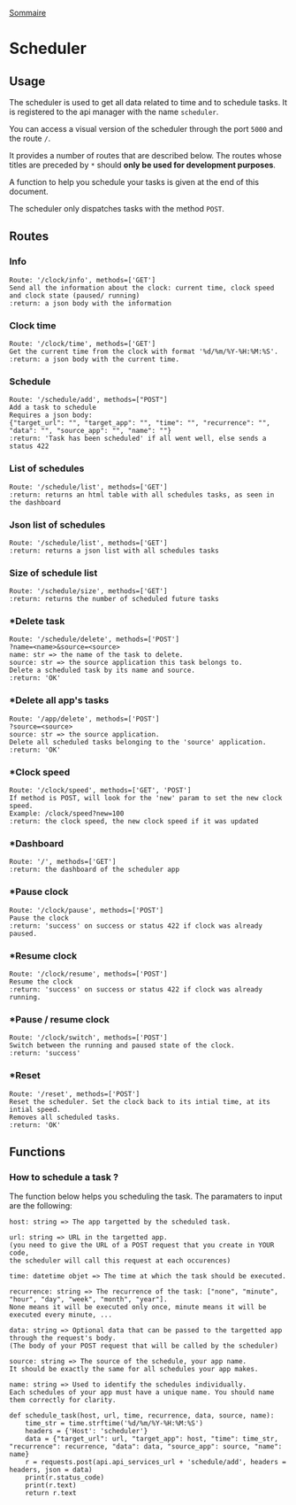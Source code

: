 [Sommaire](https://ursi-2020.github.io/Documentation/)

# Scheduler

## Usage

The scheduler is used to get all data related to time and to schedule tasks.
It is registered to the api manager with the name ```scheduler```.


You can access a visual version of the scheduler through the port ```5000``` and the route ```/```.


It provides a number of routes that are described below. The routes whose titles are preceded by ```*``` should **only be used for development purposes**.

A function to help you schedule your tasks is given at the end of this document.

The scheduler only dispatches tasks with the method ```POST```.

## Routes

### Info
```
Route: '/clock/info', methods=['GET']
Send all the information about the clock: current time, clock speed and clock state (paused/ running)
:return: a json body with the information
```

### Clock time
```
Route: '/clock/time', methods=['GET']
Get the current time from the clock with format '%d/%m/%Y-%H:%M:%S'.
:return: a json body with the current time.
```

### Schedule
```
Route: '/schedule/add', methods=["POST"]
Add a task to schedule
Requires a json body:
{"target_url": "", "target_app": "", "time": "", "recurrence": "", "data": "", "source_app": "", "name": ""}
:return: 'Task has been scheduled' if all went well, else sends a status 422
```

### List of schedules
```
Route: '/schedule/list', methods=['GET']
:return: returns an html table with all schedules tasks, as seen in the dashboard
```

### Json list of schedules
```
Route: '/schedule/list', methods=['GET']
:return: returns a json list with all schedules tasks
```

### Size of schedule list
```
Route: '/schedule/size', methods=['GET']
:return: returns the number of scheduled future tasks
```

### *Delete task
```
Route: '/schedule/delete', methods=['POST']
?name=<name>&source=<source>
name: str => the name of the task to delete.
source: str => the source application this task belongs to.
Delete a scheduled task by its name and source.
:return: 'OK'
```

### *Delete all app's tasks
```
Route: '/app/delete', methods=['POST']
?source=<source>
source: str => the source application.
Delete all scheduled tasks belonging to the 'source' application.
:return: 'OK'
```

### *Clock speed
```
Route: '/clock/speed', methods=['GET', 'POST']
If method is POST, will look for the 'new' param to set the new clock speed.
Example: /clock/speed?new=100
:return: the clock speed, the new clock speed if it was updated
```

### *Dashboard
```
Route: '/', methods=['GET']
:return: the dashboard of the scheduler app
```

### *Pause clock
```
Route: '/clock/pause', methods=['POST']
Pause the clock
:return: 'success' on success or status 422 if clock was already paused.
```

### *Resume clock
```
Route: '/clock/resume', methods=['POST']
Resume the clock
:return: 'success' on success or status 422 if clock was already running.
```

### *Pause / resume clock
```
Route: '/clock/switch', methods=['POST']
Switch between the running and paused state of the clock.
:return: 'success'
```

### *Reset
```
Route: '/reset', methods=['POST']
Reset the scheduler. Set the clock back to its intial time, at its intial speed.
Removes all scheduled tasks.
:return: 'OK'
```


## Functions

### How to schedule a task ?
The function below helps you scheduling the task.
The paramaters to input are the following:
```
host: string => The app targetted by the scheduled task.
```
```
url: string => URL in the targetted app.
(you need to give the URL of a POST request that you create in YOUR code,
the scheduler will call this request at each occurences)
```
```
time: datetime objet => The time at which the task should be executed.
```
```
recurrence: string => The recurrence of the task: ["none", "minute", "hour", "day", "week", "month", "year"].
None means it will be executed only once, minute means it will be executed every minute, ...
```
```
data: string => Optional data that can be passed to the targetted app through the request's body.
(The body of your POST request that will be called by the scheduler)
```
```
source: string => The source of the schedule, your app name.
It should be exactly the same for all schedules your app makes.
```
```
name: string => Used to identify the schedules individually.
Each schedules of your app must have a unique name. You should name them correctly for clarity.
```
```
def schedule_task(host, url, time, recurrence, data, source, name):
    time_str = time.strftime('%d/%m/%Y-%H:%M:%S')
    headers = {'Host': 'scheduler'}
    data = {"target_url": url, "target_app": host, "time": time_str, "recurrence": recurrence, "data": data, "source_app": source, "name": name}
    r = requests.post(api.api_services_url + 'schedule/add', headers = headers, json = data)
    print(r.status_code)
    print(r.text)
    return r.text
```
